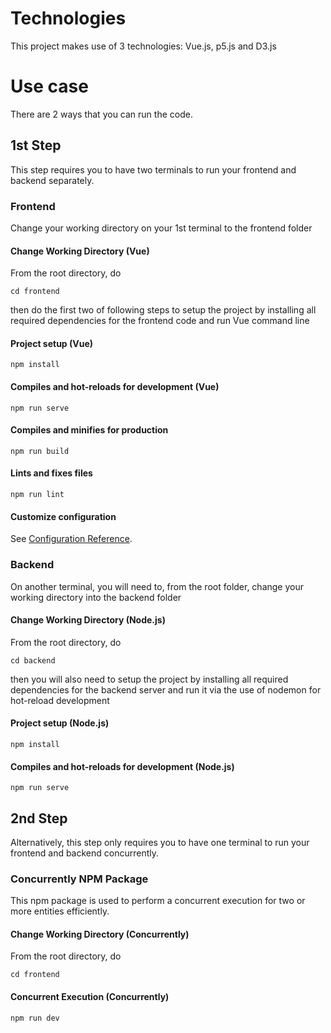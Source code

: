 # Technologies
This project makes use of 3 technologies: Vue.js, p5.js and D3.js

# Use case
There are 2 ways that you can run the code. 

## 1st Step
This step requires you to have two terminals to run your frontend and backend separately.

### Frontend
Change your working directory on your 1st terminal to the frontend folder

#### Change Working Directory (Vue)
From the root directory, do
```
cd frontend
```

then do the first two of following steps to setup the project by installing all required dependencies for the frontend code and run Vue command line

#### Project setup (Vue)
```
npm install
```

#### Compiles and hot-reloads for development (Vue)
```
npm run serve
```

#### Compiles and minifies for production
```
npm run build
```

#### Lints and fixes files
```
npm run lint
```

#### Customize configuration
See [Configuration Reference](https://cli.vuejs.org/config/).

### Backend
On another terminal, you will need to, from the root folder, change your working directory into the backend folder

#### Change Working Directory (Node.js)
From the root directory, do
```
cd backend
```

then you will also need to setup the project by installing all required dependencies for the backend server and run it via the use of nodemon for hot-reload development

#### Project setup (Node.js)
```
npm install
```

#### Compiles and hot-reloads for development (Node.js)
```
npm run serve
```

## 2nd Step
Alternatively, this step only requires you to have one terminal to run your frontend and backend concurrently.

### Concurrently NPM Package
This npm package is used to perform a concurrent execution for two or more entities efficiently.

#### Change Working Directory (Concurrently)
From the root directory, do
```
cd frontend
```

#### Concurrent Execution (Concurrently)
```
npm run dev
```
